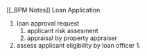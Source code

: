 [[_BPM Notes]]
Loan Application

1. loan approval request
	1. applicant risk assesment
	2. appraisal by property appraiser
2. assess applicant eligibility by loan officer
	1. 